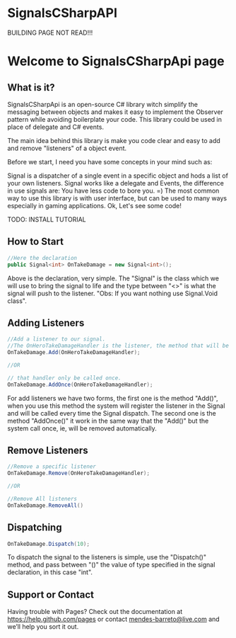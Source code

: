 SignalsCSharpAPI
================

BUILDING PAGE NOT READ!!!

Welcome to SignalsCSharpApi page
=========

What is it?
------

SignalsCSharpApi is an open-source C# library witch simplify the messaging between objects and makes it easy to implement the Observer pattern while avoiding boilerplate your code. This library could be used in place of delegate and C# events.

The main idea behind this library is make you code clear and easy to add and remove "listeners" of a object event.

Before we start, I need you have some concepts in your mind such as:

Signal is a dispatcher of a single event in a specific object and hods a list of your own listeners.
Signal works like a delegate and Events, the difference in use signals are: You have less code to bore you. =)
The most common way to use this library is with user interface, but can be used to many ways especially in gaming applications.
Ok, Let's see some code!

TODO: INSTALL TUTORIAL

How to Start
------
```csharp
//Here the declaration
public Signal<int> OnTakeDamage = new Signal<int>();
```
Above is the declaration, very simple. The "Signal" is the class which we will use to bring the signal to life and the type between "<>" is what the signal will push to the listener. "Obs: If you want nothing use Signal.Void class".

Adding Listeners
------
```csharp
//Add a listener to our signal. 
//The OnHeroTakeDamageHandler is the listener, the method that will be called when the hero take some damage. 
OnTakeDamage.Add(OnHeroTakeDamageHandler);

//OR

// that handler only be called once.
OnTakeDamage.AddOnce(OnHeroTakeDamageHandler);
```
For add listeners we have two forms, the first one is the method "Add()", when you use this method the system will register the listener in the Signal and will be called every time the Signal dispatch. The second one is the method "AddOnce()" it work in the same way that the "Add()" but the system call once, ie, will be removed automatically.

Remove Listeners
------
```csharp
//Remove a specific listener 
OnTakeDamage.Remove(OnHeroTakeDamageHandler);

//OR

//Remove All listeners
OnTakeDamage.RemoveAll()
```

Dispatching
------

```csharp
OnTakeDamage.Dispatch(10);
```

To dispatch the signal to the listeners is simple, use the "Dispatch()" method, and pass between "()" the value of type specified in the signal declaration, in this case "int".

Support or Contact
------
Having trouble with Pages? Check out the documentation at https://help.github.com/pages or contact mendes-barreto@live.com and we’ll help you sort it out.
